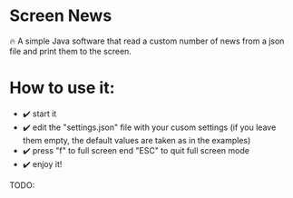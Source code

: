 # Screen News

🔥 A simple Java software that read a custom number of news from a json file and print them to the screen.

# How to use it:
* ✔️ start it
* ✔️ edit the "settings.json" file with your cusom settings (if you leave them empty, the default values are taken as in the examples)
* ✔️ press "f" to full screen end "ESC" to quit full screen mode
* ✔️ enjoy it!




TODO:


